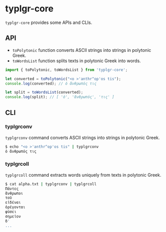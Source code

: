 # typlgr-core
`typlgr-core` provides some APIs and CLIs.

## API
- `toPolytonic` function converts ASCII strings into strings in polytonic Greek.
- `toWordsList` function splits texts in polytonic Greek into words.
```typescript
import { toPolytonic, toWordsList } from 'typlgr-core';

let converted = toPolytonic("<o >'anthr^op'os tis");
console.log(converted); // ὁ ἄνθρωπός τις

let split = toWordsList(converted);
console.log(split); // [ 'ὁ', 'ἄνθρωπός', 'τις' ]
```

## CLI

### typlgrconv
`typlgrconv` command converts ASCII strings into strings in polytonic Greek.
```bash
$ echo "<o >'anthr^op'os tis" | typlgrconv
ὁ ἄνθρωπός τις
```

### typlgrcoll
`typlgrcoll` command extracts words uniquely from texts in polytonic Greek.
```bash
$ cat alpha.txt | typlgrconv | typlgrcoll
Πάντες
ἄνθρωποι
τοῦ
εἰδέναι
ὀρέγονται
φύσει
σημεῖον
δ'
...
```
